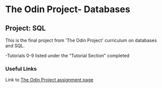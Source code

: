 # The Odin Project- Databases
## Project: SQL

This is the final project from 'The Odin Project' curriculum on databases and SQL.

-Tutorials 0-9 listed under the “Tutorial Section” completed

### Useful Links
Link to [The Odin Project assignment page](https://www.theodinproject.com/courses/databases/lessons/sql)



